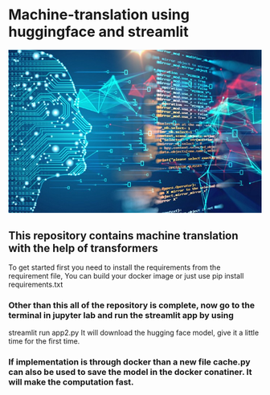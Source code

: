 # Machine-translation using huggingface and streamlit

![Machine learning expert and Data Scientist](https://github.com/shahzaibhamid/shahzaibhamid/blob/main/0_3HNWowLnPz9sqadH.jpg)

## This repository contains machine translation with the help of transformers

To get started first you need to install the requirements from the requirement file,
You can build your docker image or just use pip install requirements.txt

### Other than this all of the repository is complete, now go to the terminal in jupyter lab and run the streamlit app by using
streamlit run app2.py
It will download the hugging face model, give it a little time for the first time.

### If implementation is through docker than a new file cache.py can also be used to save the model in the docker conatiner. It will make the computation fast. 
